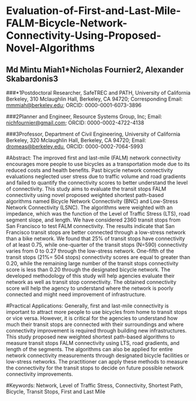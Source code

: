 # Evaluation-of-First-and-Last-Mile-FALM-Bicycle-Network-Connectivity-Using-Proposed-Novel-Algorithms

## Md Mintu Miah1*Nicholas Fournier2, Alexander Skabardonis3
###*1Postdoctoral Researcher, SafeTREC and PATH, University of California Berkeley, 310 Mclaughlin Hall, Berkeley, CA 94720; Corresponding Email: mmmiah@berkeley.edu; ORCID: 0000-0001-6073-3896

###2Planner and Engineer, Resource Systems Group, Inc; Email: nichfournier@gmail.com; ORCID: 0000-0002-4722-4138

###3Professor, Department of Civil Engineering, University of California Berkeley, 320 Mclaughlin Hall, Berkeley, CA 94720; Email: dromeas@berkeley.edu, ORCID: 0000-0002-7064-5993

#Abstract:
The improved first and last-mile (FALM) network connectivity encourages more people to use bicycles as a transportation mode due to its reduced costs and health benefits. Past bicycle network connectivity evaluations neglected user stress due to traffic volume and road gradients and failed to quantify the connectivity scores to better understand the level of connectivity. This study aims to evaluate the transit stops FALM connectivity using novel proposed weighted shortest path-based algorithms named Bicycle Network Connectivity (BNC) and Low-Stress Network Connectivity (LSNC). The algorithms were weighted with an impedance, which was the function of the Level of Traffic Stress (LTS), road segment slope, and length. We have considered 2360 transit stops from San Francisco to test FALM connectivity. The results indicate that San Francisco transit stops are better connected through a low-stress network than a bike network. We found that 25% of transit stops have connectivity of at least 0.75, while one-quarter of the transit stops (N=590) connectivity varies from 0 to 0.27 through the low-stress network. One-fifth of the transit stops (21%= 504 stops) connectivity scores are equal to greater than 0.20, while the remaining large number of the transit stops connectivity score is less than 0.20 through the designated bicycle network.  The developed methodology of this study will help agencies evaluate their network as well as transit stop connectivity. The obtained connectivity score will help the agency to understand where the network is poorly connected and might need improvement of infrastructure.

#Practical Applications:
Generally, first and last-mile connectivity is important to attract more people to use bicycles from home to transit stops or vice versa. However, it is critical for the agencies to understand how much their transit stops are connected with their surroundings and where connectivity improvement is required through building new infrastructures. This study proposed new weighted shortest path-based algorithms to measure transit stops FALM connectivity using LTS, road gradients, and length of the segments. The algorithms can also be applied for entire network connectivity measurements through designated bicycle facilities or low-stress networks. The practitioner can apply these methods to measure the connectivity for the transit stops to decide on future possible network connectivity improvements.

#Keywords: Network, Level of Traffic Stress, Connectivity, Shortest Path, Bicycle, Transit Stops, First and Last Mile	

